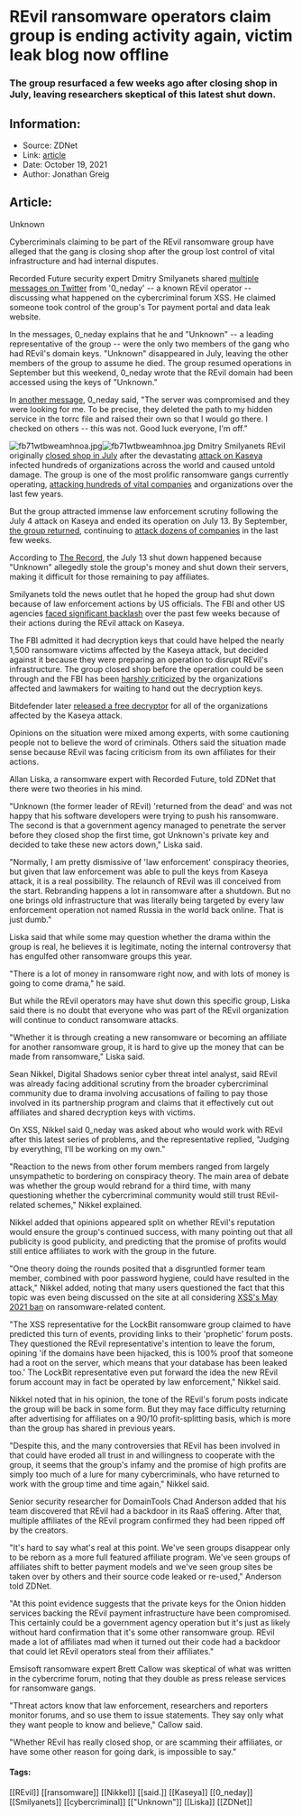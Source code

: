 # REvil ransomware operators claim group is ending activity again, victim leak blog now offline
### The group resurfaced a few weeks ago after closing shop in July, leaving researchers skeptical of this latest shut down.

## Information:
+ Source: ZDNet
+ Link: [article](https://www.zdnet.com/article/revil-ransomware-operators-claim-group-is-ending-activity-again-happy-blog-now-offline/)
+ Date: October 19, 2021
+ Author: Jonathan Greig


## Article:
Unknown

Cybercriminals claiming to be part of the REvil ransomware group have alleged that the gang is closing shop after the group lost control of vital infrastructure and had internal disputes. 

Recorded Future security expert Dmitry Smilyanets shared [multiple messages on Twitter](https://twitter.com/ddd1ms/status/1449734801016119299) from '0\_neday' -- a known REvil operator -- discussing what happened on the cybercriminal forum XSS. He claimed someone took control of the group's Tor payment portal and data leak website.

In the messages, 0\_neday explains that he and "Unknown" -- a leading representative of the group -- were the only two members of the gang who had REvil's domain keys. "Unknown" disappeared in July, leaving the other members of the group to assume he died. The group resumed operations in September but this weekend, 0\_neday wrote that the REvil domain had been accessed using the keys of "Unknown." 

In [another message](https://twitter.com/ddd1ms/status/1449865145308651528/photo/1), 0\_neday said, "The server was compromised and they were looking for me. To be precise, they deleted the path to my hidden service in the torrc file and raised their own so that I would go there. I checked on others -- this was not. Good luck everyone, I'm off."

![fb71wtbweamhnoa.jpg]()![fb71wtbweamhnoa.jpg](https://www.zdnet.com/a/img/resize/6032a4c790d4b285cddac670837c52f4c8d86721/2021/10/19/442859aa-5273-4e86-8eda-d140e97a6daa/fb71wtbweamhnoa.jpg?width=470&fit=bounds&auto=webp)
 Dmitry Smilyanets
 REvil originally [closed shop in July](https://www.zdnet.com/article/revil-websites-down-after-governments-pressured-to-take-action-following-kaseya-attack/) after the devastating [attack on Kaseya](https://www.zdnet.com/article/updated-kaseya-ransomware-attack-faq-what-we-know-now/) infected hundreds of organizations across the world and caused untold damage. The group is one of the most prolific ransomware gangs currently operating, [attacking hundreds of vital companies](https://www.zdnet.com/article/fbi-attributes-jbs-ransomware-attack-to-revil/) and organizations over the last few years. 

But the group attracted immense law enforcement scrutiny following the July 4 attack on Kaseya and ended its operation on July 13. By September, [the group returned](https://www.zdnet.com/article/revil-ransomware-group-resurfaces-after-brief-hiatus/), continuing to [attack dozens of companies](https://www.zdnet.com/article/hong-kong-firm-becomes-latest-marketing-company-hit-with-revil-ransomware/) in the last few weeks. 

According to [The Record](https://therecord.media/revil-gang-shuts-down-for-the-second-time-after-its-tor-servers-were-hacked/), the July 13 shut down happened because "Unknown" allegedly stole the group's money and shut down their servers, making it difficult for those remaining to pay affiliates. 






Smilyanets told the news outlet that he hoped the group had shut down because of law enforcement actions by US officials. The FBI and other US agencies [faced significant backlash](https://www.zdnet.com/article/fbi-decision-to-withhold-kaseya-ransomware-decryption-keys-stirs-debate/) over the past few weeks because of their actions during the REvil attack on Kaseya. 

The FBI admitted it had decryption keys that could have helped the nearly 1,500 ransomware victims affected by the Kaseya attack, but decided against it because they were preparing an operation to disrupt REvil's infrastructure. The group closed shop before the operation could be seen through and the FBI has been [harshly criticized](https://www.zdnet.com/article/congress-demands-briefing-from-fbi-on-decision-not-to-share-kaseya-decryption-keys/) by the organizations affected and lawmakers for waiting to hand out the decryption keys. 

Bitdefender later [released a free decryptor](https://www.zdnet.com/article/bitdefender-releases-universal-decryptor-for-revilsodinokibi-victims-hit-before-july-13/) for all of the organizations affected by the Kaseya attack. 

Opinions on the situation were mixed among experts, with some cautioning people not to believe the word of criminals. Others said the situation made sense because REvil was facing criticism from its own affiliates for their actions. 

Allan Liska, a ransomware expert with Recorded Future, told ZDNet that there were two theories in his mind.

"Unknown (the former leader of REvil) 'returned from the dead' and was not happy that his software developers were trying to push his ransomware. The second is that a government agency managed to penetrate the server before they closed shop the first time, got Unknown's private key and decided to take these new actors down," Liska said. 

"Normally, I am pretty dismissive of 'law enforcement' conspiracy theories, but given that law enforcement was able to pull the keys from Kaseya attack, it is a real possibility. The relaunch of REvil was ill conceived from the start. Rebranding happens a lot in ransomware after a shutdown. But no one brings old infrastructure that was literally being targeted by every law enforcement operation not named Russia in the world back online. That is just dumb."

Liska said that while some may question whether the drama within the group is real, he believes it is legitimate, noting the internal controversy that has engulfed other ransomware groups this year.

"There is a lot of money in ransomware right now, and with lots of money is going to come drama," he said. 

But while the REvil operators may have shut down this specific group, Liska said there is no doubt that everyone who was part of the REvil organization will continue to conduct ransomware attacks. 

"Whether it is through creating a new ransomware or becoming an affiliate for another ransomware group, it is hard to give up the money that can be made from ransomware," Liska said. 

Sean Nikkel, Digital Shadows senior cyber threat intel analyst, said REvil was already facing additional scrutiny from the broader cybercriminal community due to drama involving accusations of failing to pay those involved in its partnership program and claims that it effectively cut out affiliates and shared decryption keys with victims.  

On XSS, Nikkel said 0\_neday was asked about who would work with REvil after this latest series of problems, and the representative replied, "Judging by everything, I'll be working on my own."

"Reaction to the news from other forum members ranged from largely unsympathetic to bordering on conspiracy theory. The main area of debate was whether the group would rebrand for a third time, with many questioning whether the cybercriminal community would still trust REvil-related schemes," Nikkel explained.  

Nikkel added that opinions appeared split on whether REvil's reputation would ensure the group's continued success, with many pointing out that all publicity is good publicity, and predicting that the promise of profits would still entice affiliates to work with the group in the future. 

"One theory doing the rounds posited that a disgruntled former team member, combined with poor password hygiene, could have resulted in the attack," Nikkel added, noting that many users questioned the fact that this topic was even being discussed on the site at all considering [XSS's May 2021 ban](https://www.zdnet.com/article/russian-language-cybercriminal-forum-xss-bans-darkside-and-other-ransomware-groups/) on ransomware-related content. 

"The XSS representative for the LockBit ransomware group claimed to have predicted this turn of events, providing links to their 'prophetic' forum posts. They questioned the REvil representative's intention to leave the forum, opining 'if the domains have been hijacked, this is 100% proof that someone had a root on the server, which means that your database has been leaked too.' The LockBit representative even put forward the idea the new REvil forum account may in fact be operated by law enforcement," Nikkel said. 

Nikkel noted that in his opinion, the tone of the REvil's forum posts indicate the group will be back in some form. But they may face difficulty returning after advertising for affiliates on a 90/10 profit-splitting basis, which is more than the group has shared in previous years. 

"Despite this, and the many controversies that REvil has been involved in that could have eroded all trust in and willingness to cooperate with the group, it seems that the group's infamy and the promise of high profits are simply too much of a lure for many cybercriminals, who have returned to work with the group time and time again," Nikkel said. 

Senior security researcher for DomainTools Chad Anderson added that his team discovered that REvil had a backdoor in its RaaS offering. After that, multiple affiliates of the REvil program confirmed they had been ripped off by the creators. 

"It's hard to say what's real at this point. We've seen groups disappear only to be reborn as a more full featured affiliate program. We've seen groups of affiliates shift to better payment models and we've seen group sites be taken over by others and their source code leaked or re-used," Anderson told ZDNet. 

"At this point evidence suggests that the private keys for the Onion hidden services backing the REvil payment infrastructure have been compromised. This certainly could be a government agency operation but it's just as likely without hard confirmation that it's some other ransomware group. REvil made a lot of affiliates mad when it turned out their code had a backdoor that could let REvil operators steal from their affiliates."

Emsisoft ransomware expert Brett Callow was skeptical of what was written in the cybercrime forum, noting that they double as press release services for ransomware gangs.

"Threat actors know that law enforcement, researchers and reporters monitor forums, and so use them to issue statements. They say only what they want people to know and believe," Callow said. 

"Whether REvil has really closed shop, or are scamming their affiliates, or have some other reason for going dark, is impossible to say."





#### Tags:
[[REvil]] [[ransomware]] [[Nikkel]] [[said.]] [[Kaseya]] [[0_neday]] [[Smilyanets]] [[cybercriminal]] [["Unknown"]] [[Liska]] [[ZDNet]]
